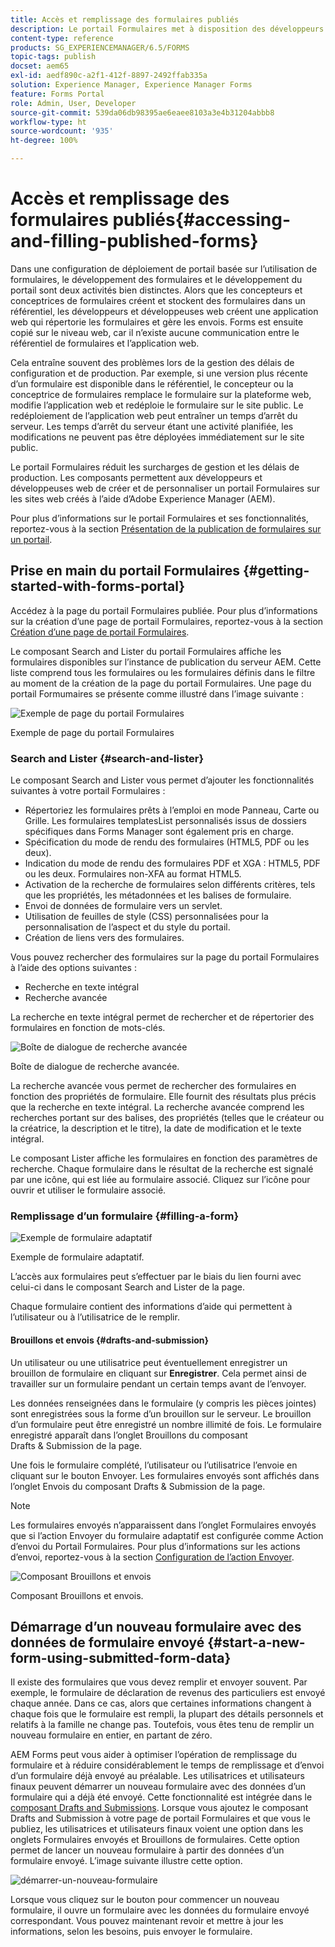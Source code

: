 ```yaml
---
title: Accès et remplissage des formulaires publiés
description: Le portail Formulaires met à disposition des développeurs et développeuses web des composants, qui permettent de créer et de personnaliser un portail Formulaires sur les sites web créés à l’aide d’Adobe Experience Manager (AEM).
content-type: reference
products: SG_EXPERIENCEMANAGER/6.5/FORMS
topic-tags: publish
docset: aem65
exl-id: aedf890c-a2f1-412f-8897-2492ffab335a
solution: Experience Manager, Experience Manager Forms
feature: Forms Portal
role: Admin, User, Developer
source-git-commit: 539da06db98395ae6eaee8103a3e4b31204abbb8
workflow-type: ht
source-wordcount: '935'
ht-degree: 100%

---
```


# Accès et remplissage des formulaires publiés{#accessing-and-filling-published-forms}

Dans une configuration de déploiement de portail basée sur l’utilisation de formulaires, le développement des formulaires et le développement du portail sont deux activités bien distinctes. Alors que les concepteurs et conceptrices de formulaires créent et stockent des formulaires dans un référentiel, les développeurs et développeuses web créent une application web qui répertorie les formulaires et gère les envois. Forms est ensuite copié sur le niveau web, car il n’existe aucune communication entre le référentiel de formulaires et l’application web.

Cela entraîne souvent des problèmes lors de la gestion des délais de configuration et de production. Par exemple, si une version plus récente d’un formulaire est disponible dans le référentiel, le concepteur ou la conceptrice de formulaires remplace le formulaire sur la plateforme web, modifie l’application web et redéploie le formulaire sur le site public. Le redéploiement de l’application web peut entraîner un temps d’arrêt du serveur. Les temps d’arrêt du serveur étant une activité planifiée, les modifications ne peuvent pas être déployées immédiatement sur le site public.

Le portail Formulaires réduit les surcharges de gestion et les délais de production. Les composants permettent aux développeurs et développeuses web de créer et de personnaliser un portail Formulaires sur les sites web créés à l’aide d’Adobe Experience Manager (AEM).

Pour plus d’informations sur le portail Formulaires et ses fonctionnalités, reportez-vous à la section [Présentation de la publication de formulaires sur un portail](/help/forms/using/introduction-publishing-forms.md).

## Prise en main du portail Formulaires {#getting-started-with-forms-portal}

Accédez à la page du portail Formulaires publiée. Pour plus d’informations sur la création d’une page de portail Formulaires, reportez-vous à la section [Création d’une page de portail Formulaires](../../forms/using/creating-form-portal-page.md).

Le composant Search and Lister du portail Formulaires affiche les formulaires disponibles sur l’instance de publication du serveur AEM. Cette liste comprend tous les formulaires ou les formulaires définis dans le filtre au moment de la création de la page du portail Formulaires. Une page du portail Formumaires se présente comme illustré dans l’image suivante :

![Exemple de page du portail Formulaires ](assets/forms-portal-page.png)

Exemple de page du portail Formulaires

### Search and Lister {#search-and-lister}

Le composant Search and Lister vous permet d’ajouter les fonctionnalités suivantes à votre portail Formulaires :

* Répertoriez les formulaires prêts à l’emploi en mode Panneau, Carte ou Grille. Les formulaires templatesList personnalisés issus de dossiers spécifiques dans Forms Manager sont également pris en charge.
* Spécification du mode de rendu des formulaires (HTML5, PDF ou les deux).
* Indication du mode de rendu des formulaires PDF et XGA : HTML5, PDF ou les deux. Formulaires non-XFA au format HTML5.
* Activation de la recherche de formulaires selon différents critères, tels que les propriétés, les métadonnées et les balises de formulaire.
* Envoi de données de formulaire vers un servlet.
* Utilisation de feuilles de style (CSS) personnalisées pour la personnalisation de l’aspect et du style du portail.
* Création de liens vers des formulaires.

Vous pouvez rechercher des formulaires sur la page du portail Formulaires à l’aide des options suivantes :

* Recherche en texte intégral
* Recherche avancée

La recherche en texte intégral permet de rechercher et de répertorier des formulaires en fonction de mots-clés.

![Boîte de dialogue de recherche avancée](assets/search-panel.png)

Boîte de dialogue de recherche avancée.

La recherche avancée vous permet de rechercher des formulaires en fonction des propriétés de formulaire. Elle fournit des résultats plus précis que la recherche en texte intégral. La recherche avancée comprend les recherches portant sur des balises, des propriétés (telles que le créateur ou la créatrice, la description et le titre), la date de modification et le texte intégral.

Le composant Lister affiche les formulaires en fonction des paramètres de recherche. Chaque formulaire dans le résultat de la recherche est signalé par une icône, qui est liée au formulaire associé. Cliquez sur l’icône pour ouvrir et utiliser le formulaire associé.

### Remplissage d’un formulaire {#filling-a-form}

![Exemple de formulaire adaptatif](assets/filling_a_form.png)

Exemple de formulaire adaptatif.

L’accès aux formulaires peut s’effectuer par le biais du lien fourni avec celui-ci dans le composant Search and Lister de la page.

Chaque formulaire contient des informations d’aide qui permettent à l’utilisateur ou à l’utilisatrice de le remplir.

#### Brouillons et envois {#drafts-and-submission}

Un utilisateur ou une utilisatrice peut éventuellement enregistrer un brouillon de formulaire en cliquant sur **Enregistrer**. Cela permet ainsi de travailler sur un formulaire pendant un certain temps avant de l’envoyer.

Les données renseignées dans le formulaire (y compris les pièces jointes) sont enregistrées sous la forme d’un brouillon sur le serveur. Le brouillon d’un formulaire peut être enregistré un nombre illimité de fois. Le formulaire enregistré apparaît dans l’onglet Brouillons du composant Drafts &amp; Submission de la page.

Une fois le formulaire complété, l’utilisateur ou l’utilisatrice l’envoie en cliquant sur le bouton Envoyer. Les formulaires envoyés sont affichés dans l’onglet Envois du composant Drafts &amp; Submission de la page.

>[!NOTE]
>
>Les formulaires envoyés n’apparaissent dans l’onglet Formulaires envoyés que si l’action Envoyer du formulaire adaptatif est configurée comme Action d’envoi du Portail Formulaires. Pour plus d’informations sur les actions d’envoi, reportez-vous à la section [Configuration de l’action Envoyer](../../forms/using/configuring-submit-actions.md).

![Composant Brouillons et envois](assets/draft-submission.png)

Composant Brouillons et envois.

## Démarrage d’un nouveau formulaire avec des données de formulaire envoyé {#start-a-new-form-using-submitted-form-data}

Il existe des formulaires que vous devez remplir et envoyer souvent. Par exemple, le formulaire de déclaration de revenus des particuliers est envoyé chaque année. Dans ce cas, alors que certaines informations changent à chaque fois que le formulaire est rempli, la plupart des détails personnels et relatifs à la famille ne change pas. Toutefois, vous êtes tenu de remplir un nouveau formulaire en entier, en partant de zéro.

AEM Forms peut vous aider à optimiser l’opération de remplissage du formulaire et à réduire considérablement le temps de remplissage et d’envoi d’un formulaire déjà envoyé au préalable. Les utilisatrices et utilisateurs finaux peuvent démarrer un nouveau formulaire avec des données d’un formulaire qui a déjà été envoyé. Cette fonctionnalité est intégrée dans le [composant Drafts and Submissions](../../forms/using/draft-submission-component.md). Lorsque vous ajoutez le composant Drafts and Submission à votre page de portail Formulaires et que vous le publiez, les utilisatrices et utilisateurs finaux voient une option dans les onglets Formulaires envoyés et Brouillons de formulaires. Cette option permet de lancer un nouveau formulaire à partir des données d’un formulaire envoyé. L’image suivante illustre cette option.

![démarrer-un-nouveau-formulaire](assets/start-a-new-form.png)

Lorsque vous cliquez sur le bouton pour commencer un nouveau formulaire, il ouvre un formulaire avec les données du formulaire envoyé correspondant. Vous pouvez maintenant revoir et mettre à jour les informations, selon les besoins, puis envoyer le formulaire.
